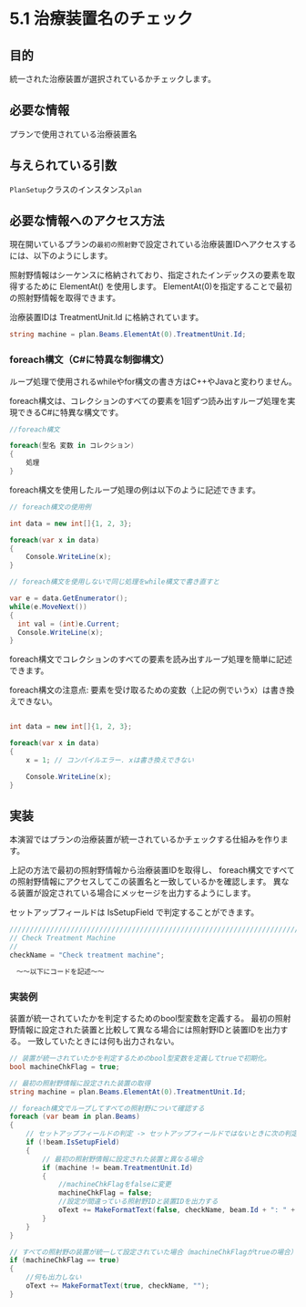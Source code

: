 # 5.1 治療装置名のチェック

## 目的

統一された治療装置が選択されているかチェックします。

## 必要な情報

プランで使用されている治療装置名

## 与えられている引数

`PlanSetup`クラスのインスタンス`plan`

## 必要な情報へのアクセス方法

現在開いているプランの`最初の照射野`で設定されている治療装置IDへアクセスするには、以下のようにします。

照射野情報はシーケンスに格納されており、指定されたインデックスの要素を取得するために ElementAt() を使用します。
ElementAt(0)を指定することで最初の照射野情報を取得できます。

治療装置IDは TreatmentUnit.Id に格納されています。

```csharp
string machine = plan.Beams.ElementAt(0).TreatmentUnit.Id;
```

### foreach構文（C#に特異な制御構文）

ループ処理で使用されるwhileやfor構文の書き方はC++やJavaと変わりません。

foreach構文は、コレクションのすべての要素を1回ずつ読み出すループ処理を実現できるC#に特異な構文です。

```csharp
//foreach構文

foreach(型名 変数 in コレクション)
{
    処理
}

```

foreach構文を使用したループ処理の例は以下のように記述できます。

```csharp
// foreach構文の使用例

int data = new int[]{1, 2, 3};

foreach(var x in data)
{
    Console.WriteLine(x);
}

// foreach構文を使用しないで同じ処理をwhile構文で書き直すと

var e = data.GetEnumerator();
while(e.MoveNext())
{
  int val = (int)e.Current;
  Console.WriteLine(x);
}

```
foreach構文でコレクションのすべての要素を読み出すループ処理を簡単に記述できます。


foreach構文の注意点: 要素を受け取るための変数（上記の例でいうx）は書き換えできない。

```csharp

int data = new int[]{1, 2, 3};

foreach(var x in data)
{
    x = 1; // コンパイルエラー. xは書き換えできない

    Console.WriteLine(x);
}

```

## 実装

本演習ではプランの治療装置が統一されているかチェックする仕組みを作ります。

上記の方法で最初の照射野情報から治療装置IDを取得し、
foreach構文ですべての照射野情報にアクセスしてこの装置名と一致しているかを確認します。
異なる装置が設定されている場合にメッセージを出力するようにします。

セットアップフィールドは IsSetupField で判定することができます。

```csharp
////////////////////////////////////////////////////////////////////////////////
// Check Treatment Machine
//
checkName = "Check treatment machine";

　～～以下にコードを記述～～
```

###  実装例

装置が統一されていたかを判定するためのbool型変数を定義する。
最初の照射野情報に設定された装置と比較して異なる場合には照射野IDと装置IDを出力する。
一致していたときには何も出力されない。

```csharp
// 装置が統一されていたかを判定するためのbool型変数を定義してtrueで初期化。
bool machineChkFlag = true;

// 最初の照射野情報に設定された装置の取得
string machine = plan.Beams.ElementAt(0).TreatmentUnit.Id;

// foreach構文でループしてすべての照射野について確認する
foreach (var beam in plan.Beams)
{
    // セットアップフィールドの判定 -> セットアップフィールドではないときに次の判定にすすむ。
    if (!beam.IsSetupField)
    {
        // 最初の照射野情報に設定された装置と異なる場合
        if (machine != beam.TreatmentUnit.Id)
        {
            //machineChkFlagをfalseに変更
            machineChkFlag = false;
            //設定が間違っている照射野IDと装置IDを出力する
            oText += MakeFormatText(false, checkName, beam.Id + ": " + beam.TreatmentUnit.Id + " -> " + machine);
        }                 
    }
}

// すべての照射野の装置が統一して設定されていた場合（machineChkFlagがtrueの場合）
if (machineChkFlag == true)
{    
    //何も出力しない
    oText += MakeFormatText(true, checkName, "");
}
```
